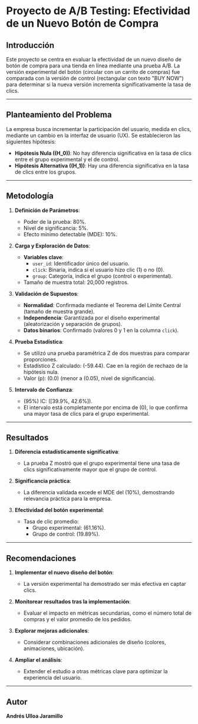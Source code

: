 # Proyecto de A/B Testing: Efectividad de un Nuevo Botón de Compra

## Introducción
Este proyecto se centra en evaluar la efectividad de un nuevo diseño de botón de compra para una tienda en línea mediante una prueba A/B. La versión experimental del botón (circular con un carrito de compras) fue comparada con la versión de control (rectangular con texto "BUY NOW") para determinar si la nueva versión incrementa significativamente la tasa de clics.

---

## Planteamiento del Problema
La empresa busca incrementar la participación del usuario, medida en clics, mediante un cambio en la interfaz de usuario (UX). Se establecieron las siguientes hipótesis:

- **Hipótesis Nula (\(H_0\))**: No hay diferencia significativa en la tasa de clics entre el grupo experimental y el de control.
- **Hipótesis Alternativa (\(H_1\))**: Hay una diferencia significativa en la tasa de clics entre los grupos.

---

## Metodología
1. **Definición de Parámetros**:
   - Poder de la prueba: 80%.
   - Nivel de significancia: 5%.
   - Efecto mínimo detectable (MDE): 10%.

2. **Carga y Exploración de Datos**:
   - **Variables clave**:
     - `user_id`: Identificador único del usuario.
     - `click`: Binaria, indica si el usuario hizo clic (1) o no (0).
     - `group`: Categoría, indica el grupo (control o experimental).
   - Tamaño de muestra total: 20,000 registros.

3. **Validación de Supuestos**:
   - **Normalidad**: Confirmada mediante el Teorema del Límite Central (tamaño de muestra grande).
   - **Independencia**: Garantizada por el diseño experimental (aleatorización y separación de grupos).
   - **Datos binarios**: Confirmado (valores 0 y 1 en la columna `click`).

4. **Prueba Estadística**:
   - Se utilizó una prueba paramétrica Z de dos muestras para comparar proporciones.
   - Estadístico Z calculado: \(-59.44\). Cae en la región de rechazo de la hipótesis nula.
   - Valor \(p\): \(0.0\) (menor a \(0.05\), nivel de significancia).

5. **Intervalo de Confianza**:
   - \(95\%\) IC: \([39.9\%, 42.6\%]\).
   - El intervalo está completamente por encima de \(0\), lo que confirma una mayor tasa de clics para el grupo experimental.

---

## Resultados
1. **Diferencia estadísticamente significativa**:
   - La prueba Z mostró que el grupo experimental tiene una tasa de clics significativamente mayor que el grupo de control.

2. **Significancia práctica**:
   - La diferencia validada excede el MDE del \(10\%\), demostrando relevancia práctica para la empresa.

3. **Efectividad del botón experimental**:
   - Tasa de clic promedio:
     - Grupo experimental: \(61.16\%\).
     - Grupo de control: \(19.89\%\).

---

## Recomendaciones
1. **Implementar el nuevo diseño del botón**:
   - La versión experimental ha demostrado ser más efectiva en captar clics.

2. **Monitorear resultados tras la implementación**:
   - Evaluar el impacto en métricas secundarias, como el número total de compras y el valor promedio de los pedidos.

3. **Explorar mejoras adicionales**:
   - Considerar combinaciones adicionales de diseño (colores, animaciones, ubicación).

4. **Ampliar el análisis**:
   - Extender el estudio a otras métricas clave para optimizar la experiencia del usuario.


---

## Autor
**Andrés Ulloa Jaramillo**

